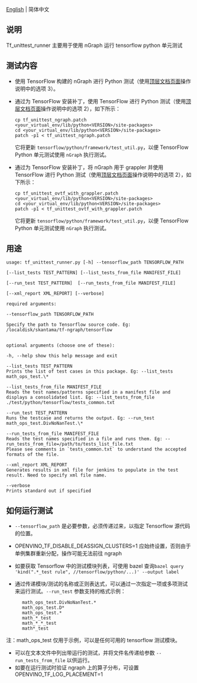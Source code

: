 [English](./README.md) | 简体中文
## 说明

Tf\_unittest\_runner 主要用于使用 nGraph 运行 tensorflow python 单元测试

## 测试内容

- 使用 TensorFlow 构建的 nGraph 进行 Python 测试（使用[顶层文档页面](../../../README.md#option-3-using-the-upstreamed-version)操作说明中的选项 3）。

- 通过为 TensorFlow 安装补丁，使用 TensorFlow 进行 Python 测试（使用[顶层文档页面](../../../README.md#option-3-using-the-upstreamed-version)操作说明中的选项 2），如下所示：
  
  ```
  cp tf_unittest_ngraph.patch <your_virtual_env/lib/python<VERSION>/site-packages>
  cd <your_virtual_env/lib/python<VERSION>/site-packages>
  patch -p1 < tf_unittest_ngraph.patch 
  ```
  
  它将更新 `tensorflow/python/framework/test_util.py`，以便 TensorFlow Python 单元测试使用 `nGraph` 执行测试。

- 通过为 TensorFlow 安装补丁，将 nGraph 用于 grappler 并使用 TensorFlow 进行 Python 测试（使用[顶层文档页面](../../../README.md#option-3-using-the-upstreamed-version)操作说明中的选项 2），如下所示：
  
  ```
  cp tf_unittest_ovtf_with_grappler.patch <your_virtual_env/lib/python<VERSION>/site-packages>
  cd <your_virtual_env/lib/python<VERSION>/site-packages>
  patch -p1 < tf_unittest_ovtf_with_grappler.patch 
  ```
  
  它将更新 `tensorflow/python/framework/test_util.py`，以便 TensorFlow Python 单元测试使用 `nGraph` 执行测试。

## 用途

    usage: tf_unittest_runner.py [-h] --tensorflow_path TENSORFLOW_PATH
    
    [--list_tests TEST_PATTERN] [--list_tests_from_file MANIFEST_FILE]
    
    [--run_test TEST_PATTERN]  [--run_tests_from_file MANIFEST_FILE]
    
    [--xml_report XML_REPORT] [--verbose]
      
    required arguments:
    
    --tensorflow_path TENSORFLOW_PATH
    
    Specify the path to Tensorflow source code. Eg: /localdisk/skantama/tf-ngraph/tensorflow
    
    
    optional arguments (choose one of these):
    
    -h, --help show this help message and exit
    
    --list_tests TEST_PATTERN
    Prints the list of test cases in this package. Eg: --list_tests math_ops_test.\*
    
    --list_tests_from_file MANIFEST_FILE
    Reads the test names/patterns specified in a manifest file and displays a consolidated list. Eg: --list_tests_from_file ./test/python/tensorflow/tests_common.txt
    
    --run_test TEST_PATTERN
    Runs the testcase and returns the output. Eg: --run_test math_ops_test.DivNoNanTest.\*
    
    --run_tests_from_file MANIFEST_FILE
    Reads the test names specified in a file and runs them. Eg: --run_tests_from_file=/path/to/tests_list_file.txt
    Please see comments in `tests_common.txt` to understand the accepted formats of the file.
    
    --xml_report XML_REPORT
    Generates results in xml file for jenkins to populate in the test result. Need to specify xml file name.
    
    --verbose
    Prints standard out if specified

## 如何运行测试

- `--tensorflow_path` 是必要参数，必须传递过来，以指定 Tensorflow 源代码的位置。

- OPENVINO\_TF\_DISABLE\_DEASSIGN\_CLUSTERS=1 应始终设置，否则由于单例集群重新分配，操作可能无法前往 ngraph

- 如要获取 Tensorflow 中的测试模块列表，可使用 bazel 查询`bazel query 'kind(".*_test rule", //tensorflow/python/...)' --output label`

- 通过传递模块/测试的名称或正则表达式，可以通过一次指定一项或多项测试来运行测试。`--run_test` 参数支持的格式示例：

```math_ops_test.DivNoNanTest.testBasic
      math_ops_test.DivNoNanTest.*
      math_ops_test.D*
      math_ops_test.*
      math_*_test
      math_*_*_test
      math*_test
```

注：math\_ops\_test 仅用于示例，可以是任何可用的 tensorflow 测试模块。

- 可以在文本文件中列出带运行的测试，并将文件名传递给参数 `--run_tests_from_file` 以供运行。
- 如要在运行测试时验证 ngraph 上的算子分布，可设置 OPENVINO_TF_LOG_PLACEMENT=1